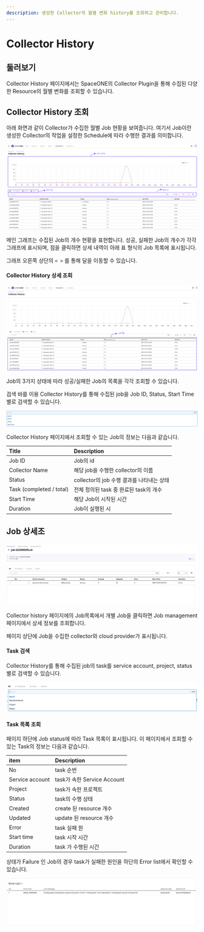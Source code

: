 ```yaml
---
description: 생성한 Collector의 월별 변화 history를 조회하고 관리합니다.
---
```


# Collector History

## 둘러보기

Collector History 페이지에서는 SpaceONE의 Collector Plugin을 통해 수집된 다양한 Resource의 월별 변화를 조회할 수 있습니다. 



## Collector History 조회

아래 화면과 같이 Collector가 수집한 월별 Job 현황을 보여줍니다. 여기서 Job이란 생성한 Collector의 작업을 설정한 Schedule에 따라 수행한 결과를 의미합니다. 

![](../.gitbook/assets/image-26-.png)

메인 그래프는 수집된 Job의 개수 현황을 표현합니다. 성공, 실패한 Job의 개수가 각각 그래프에 표시되며, 점을 클릭하면 상세 내역이 아래 표 형식의 Job 목록에 표시됩니다. 

그래프 오른쪽 상단의 `< >`  를 통해 달을 이동할 수 있습니다.  



#### Collector History 상세 조회



![](../.gitbook/assets/image-27-.png)

 Job의 3가지 상태에 따라 성공/실패한 Job의 목록을 각각 조회할 수 있습니다. 

검색 바를 이용 Collector History를 통해 수집된 job을 Job ID, Status, Start Time 별로 검색할 수 있습니다.  

![](../.gitbook/assets/image-21-.png)



Collector History 페이지에서 조회할 수 있는 Job의 정보는 다음과 같습니다.

| Title | Description |
| :--- | :--- |
| Job ID | Job의 id |
| Collector Name | 해당 job을 수행한 collector의 이름 |
| Status | collector의 job 수행 결과를 나타내는 상태  |
| Task \(completed / total\) | 전체 정의된 task 중 완료된 task의 개수 |
| Start Time | 해당 Job이 시작된 시간  |
| Duration | Job이 실행된 시 |



## Job 상세조

![](../.gitbook/assets/image-54-.png)

Collector history 페이지에의 Job목록에서 개별 Job을 클릭하면 Job management 페이지에서 상세 정보를 조회합니다. 

페이지 상단에 Job을 수집한 collector와 cloud provider가 표시됩니다. 



#### Task 검색

Collector History를 통해 수집된 job의 task를 service account, project, status 별로 검색할 수 있습니다.  

![](../.gitbook/assets/image-51-.png)

#### 

#### Task 목록 조회

페이지 하단에 Job status에 따라 Task 목록이 표시됩니다. 이 페이지에서 조회할 수 있는 Task의 정보는 다음과 같습니다. 

| item | Description |
| :--- | :--- |
| No | task 순번 |
| Service account | task가 속한 Service Account  |
| Project | task가 속한 프로젝트 |
| Status | task의 수행 상태 |
| Created | create 된 resource 개수 |
| Updated | update 된 resource 개수 |
| Error | task 실패 원 |
| Start time | task 시작 시간  |
| Duration | task 가 수행된 시간 |



상태가 Failure 인 Job의 경우 task가 실패한 원인을 하단의 Error list에서 확인할 수 있습니다. 

![](../.gitbook/assets/image-20-.png)




